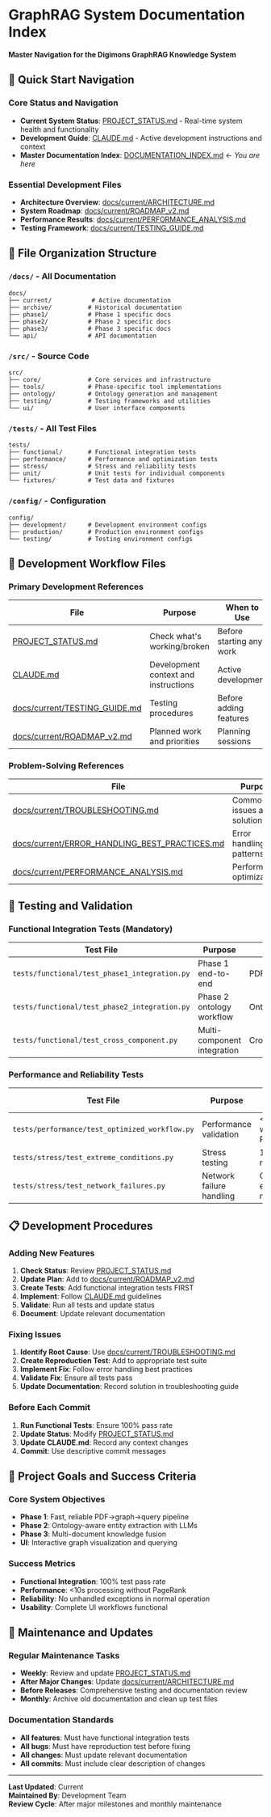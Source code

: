 # GraphRAG System Documentation Index

**Master Navigation for the Digimons GraphRAG Knowledge System**

## 🎯 Quick Start Navigation

### Core Status and Navigation
- **Current System Status**: [PROJECT_STATUS.md](./PROJECT_STATUS.md) - Real-time system health and functionality
- **Development Guide**: [CLAUDE.md](./CLAUDE.md) - Active development instructions and context
- **Master Documentation Index**: [DOCUMENTATION_INDEX.md](./DOCUMENTATION_INDEX.md) ← *You are here*

### Essential Development Files
- **Architecture Overview**: [docs/current/ARCHITECTURE.md](./docs/current/ARCHITECTURE.md)
- **System Roadmap**: [docs/current/ROADMAP_v2.md](./docs/current/ROADMAP_v2.md)
- **Performance Results**: [docs/current/PERFORMANCE_ANALYSIS.md](./docs/current/PERFORMANCE_ANALYSIS.md)
- **Testing Framework**: [docs/current/TESTING_GUIDE.md](./docs/current/TESTING_GUIDE.md)

## 📁 File Organization Structure

### `/docs/` - All Documentation
```
docs/
├── current/           # Active documentation
├── archive/          # Historical documentation
├── phase1/           # Phase 1 specific docs
├── phase2/           # Phase 2 specific docs
├── phase3/           # Phase 3 specific docs
└── api/              # API documentation
```

### `/src/` - Source Code
```
src/
├── core/             # Core services and infrastructure
├── tools/            # Phase-specific tool implementations
├── ontology/         # Ontology generation and management
├── testing/          # Testing frameworks and utilities
└── ui/               # User interface components
```

### `/tests/` - All Test Files
```
tests/
├── functional/       # Functional integration tests
├── performance/      # Performance and optimization tests
├── stress/           # Stress and reliability tests
├── unit/             # Unit tests for individual components
└── fixtures/         # Test data and fixtures
```

### `/config/` - Configuration
```
config/
├── development/      # Development environment configs
├── production/       # Production environment configs
└── testing/          # Testing environment configs
```

## 🔧 Development Workflow Files

### Primary Development References
| File | Purpose | When to Use |
|------|---------|-------------|
| [PROJECT_STATUS.md](./PROJECT_STATUS.md) | Check what's working/broken | Before starting any work |
| [CLAUDE.md](./CLAUDE.md) | Development context and instructions | Active development |
| [docs/current/TESTING_GUIDE.md](./docs/current/TESTING_GUIDE.md) | Testing procedures | Before adding features |
| [docs/current/ROADMAP_v2.md](./docs/current/ROADMAP_v2.md) | Planned work and priorities | Planning sessions |

### Problem-Solving References
| File | Purpose | When to Use |
|------|---------|-------------|
| [docs/current/TROUBLESHOOTING.md](./docs/current/TROUBLESHOOTING.md) | Common issues and solutions | When encountering errors |
| [docs/current/ERROR_HANDLING_BEST_PRACTICES.md](./docs/current/ERROR_HANDLING_BEST_PRACTICES.md) | Error handling patterns | Implementing error handling |
| [docs/current/PERFORMANCE_ANALYSIS.md](./docs/current/PERFORMANCE_ANALYSIS.md) | Performance optimization | Performance issues |

## 🧪 Testing and Validation

### Functional Integration Tests (Mandatory)
| Test File | Purpose | Success Criteria |
|-----------|---------|-----------------|
| `tests/functional/test_phase1_integration.py` | Phase 1 end-to-end | PDF→entities→graph→query |
| `tests/functional/test_phase2_integration.py` | Phase 2 ontology workflow | Ontology-aware extraction |
| `tests/functional/test_cross_component.py` | Multi-component integration | Cross-phase data flow |

### Performance and Reliability Tests
| Test File | Purpose | Success Criteria |
|-----------|---------|-----------------|
| `tests/performance/test_optimized_workflow.py` | Performance validation | <10s without PageRank |
| `tests/stress/test_extreme_conditions.py` | Stress testing | 100% reliability |
| `tests/stress/test_network_failures.py` | Network failure handling | Clear error messages |

## 📋 Development Procedures

### Adding New Features
1. **Check Status**: Review [PROJECT_STATUS.md](./PROJECT_STATUS.md)
2. **Update Plan**: Add to [docs/current/ROADMAP_v2.md](./docs/current/ROADMAP_v2.md)
3. **Create Tests**: Add functional integration tests FIRST
4. **Implement**: Follow [CLAUDE.md](./CLAUDE.md) guidelines
5. **Validate**: Run all tests and update status
6. **Document**: Update relevant documentation

### Fixing Issues
1. **Identify Root Cause**: Use [docs/current/TROUBLESHOOTING.md](./docs/current/TROUBLESHOOTING.md)
2. **Create Reproduction Test**: Add to appropriate test suite
3. **Implement Fix**: Follow error handling best practices
4. **Validate Fix**: Ensure all tests pass
5. **Update Documentation**: Record solution in troubleshooting guide

### Before Each Commit
1. **Run Functional Tests**: Ensure 100% pass rate
2. **Update Status**: Modify [PROJECT_STATUS.md](./PROJECT_STATUS.md)
3. **Update CLAUDE.md**: Record any context changes
4. **Commit**: Use descriptive commit messages

## 🎯 Project Goals and Success Criteria

### Core System Objectives
- **Phase 1**: Fast, reliable PDF→graph→query pipeline
- **Phase 2**: Ontology-aware entity extraction with LLMs
- **Phase 3**: Multi-document knowledge fusion
- **UI**: Interactive graph visualization and querying

### Success Metrics
- **Functional Integration**: 100% test pass rate
- **Performance**: <10s processing without PageRank
- **Reliability**: No unhandled exceptions in normal operation
- **Usability**: Complete UI workflows functional

## 🔄 Maintenance and Updates

### Regular Maintenance Tasks
- **Weekly**: Review and update [PROJECT_STATUS.md](./PROJECT_STATUS.md)
- **After Major Changes**: Update [docs/current/ARCHITECTURE.md](./docs/current/ARCHITECTURE.md)
- **Before Releases**: Comprehensive testing and documentation review
- **Monthly**: Archive old documentation and clean up test files

### Documentation Standards
- **All features**: Must have functional integration tests
- **All bugs**: Must have reproduction test before fixing
- **All changes**: Must update relevant documentation
- **All commits**: Must include clear description of changes

---

**Last Updated**: Current  
**Maintained By**: Development Team  
**Review Cycle**: After major milestones and monthly maintenance